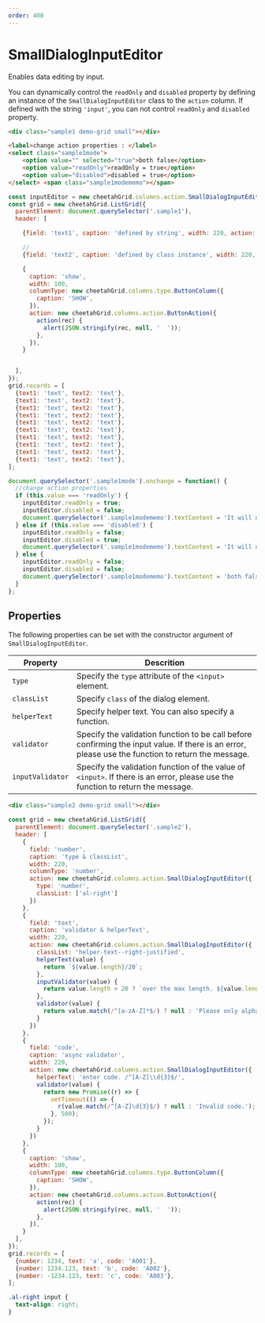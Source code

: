 ```yaml
---
order: 400
---
```


# SmallDialogInputEditor

Enables data editing by input.

You can dynamically control the `readOnly` and `disabled` property by defining an instance of the `SmallDialogInputEditor` class to the `action` column.
If defined with the string `'input'`, you can not control `readOnly` and `disabled` property.

<code-preview>

```html
<div class="sample1 demo-grid small"></div>

<label>change action properties : </label>
<select class="sample1mode">
    <option value="" selected="true">both false</option>
    <option value="readOnly">readOnly = true</option>
    <option value="disabled">disabled = true</option>
</select> <span class="sample1modememo"></span>
```

```js
const inputEditor = new cheetahGrid.columns.action.SmallDialogInputEditor();
const grid = new cheetahGrid.ListGrid({
  parentElement: document.querySelector('.sample1'),
  header: [

    {field: 'text1', caption: 'defined by string', width: 220, action: 'input'},

    //
    {field: 'text2', caption: 'defined by class instance', width: 220, action: inputEditor},

    {
      caption: 'show',
      width: 100,
      columnType: new cheetahGrid.columns.type.ButtonColumn({
        caption: 'SHOW',
      }),
      action: new cheetahGrid.columns.action.ButtonAction({
        action(rec) {
          alert(JSON.stringify(rec, null, '  '));
        },
      }),
    }


  ],
});
grid.records = [
  {text1: 'text', text2: 'text'},
  {text1: 'text', text2: 'text'},
  {text1: 'text', text2: 'text'},
  {text1: 'text', text2: 'text'},
  {text1: 'text', text2: 'text'},
  {text1: 'text', text2: 'text'},
  {text1: 'text', text2: 'text'},
  {text1: 'text', text2: 'text'},
  {text1: 'text', text2: 'text'},
  {text1: 'text', text2: 'text'},
];

document.querySelector('.sample1mode').onchange = function() {
  //change action properties
  if (this.value === 'readOnly') {
    inputEditor.readOnly = true;
    inputEditor.disabled = false;
    document.querySelector('.sample1modememo').textContent = 'It will not toggle';
  } else if (this.value === 'disabled') {
    inputEditor.readOnly = false;
    inputEditor.disabled = true;
    document.querySelector('.sample1modememo').textContent = 'It will not toggle and does not respond when hovering the mouse';
  } else {
    inputEditor.readOnly = false;
    inputEditor.disabled = false;
    document.querySelector('.sample1modememo').textContent = 'both false';
  }
};
```

</code-preview>

## Properties

The following properties can be set with the constructor argument of `SmallDialogInputEditor`.

|Property|Descrition|
|---|---|
|`type`|Specify the `type` attribute of the `<input>` element.|
|`classList`|Specify `class` of the dialog element.|
|`helperText`|Specify helper text. You can also specify a function.|
|`validator`|Specify the validation function to be call before confirming the input value. If there is an error, please use the function to return the message.|
|`inputValidator`|Specify the validation function of the value of `<input>`. If there is an error, please use the function to return the message.|

<code-preview>

```html
<div class="sample2 demo-grid small"></div>
```

```js
const grid = new cheetahGrid.ListGrid({
  parentElement: document.querySelector('.sample2'),
  header: [
    {
      field: 'number',
      caption: 'type & classList',
      width: 220,
      columnType: 'number',
      action: new cheetahGrid.columns.action.SmallDialogInputEditor({
        type: 'number',
        classList: ['al-right']
      })
    },
    {
      field: 'text',
      caption: 'validator & helperText',
      width: 220,
      action: new cheetahGrid.columns.action.SmallDialogInputEditor({
        classList: 'helper-text--right-justified',
        helperText(value) {
          return `${value.length}/20`;
        },
        inputValidator(value) {
          return value.length > 20 ? `over the max length. ${value.length}` : null;
        },
        validator(value) {
          return value.match(/^[a-zA-Z]*$/) ? null : 'Please only alphabet.';
        }
      })
    },
    {
      field: 'code',
      caption: 'async validator',
      width: 220,
      action: new cheetahGrid.columns.action.SmallDialogInputEditor({
        helperText: 'enter code. /^[A-Z]\\d{3}$/',
        validator(value) {
          return new Promise((r) => {
            setTimeout(() => {
              r(value.match(/^[A-Z]\d{3}$/) ? null : 'Invalid code.');
            }, 500);
          });
        }
      })
    },
    {
      caption: 'show',
      width: 100,
      columnType: new cheetahGrid.columns.type.ButtonColumn({
        caption: 'SHOW',
      }),
      action: new cheetahGrid.columns.action.ButtonAction({
        action(rec) {
          alert(JSON.stringify(rec, null, '  '));
        },
      }),
    }
  ],
});
grid.records = [
  {number: 1234, text: 'a', code: 'A001'},
  {number: 1234.123, text: 'b', code: 'A002'},
  {number: -1234.123, text: 'c', code: 'A003'},
];
```

```css
.al-right input {
  text-align: right;
}
```

</code-preview>

<style scoped>.content >>> .al-right input { text-align: right; }</style>
